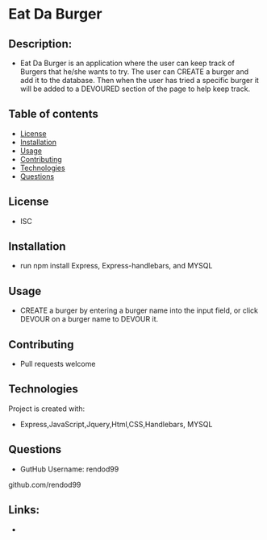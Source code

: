 # Eat Da Burger 



## Description:
* Eat Da Burger is an application where the user can keep track of Burgers that he/she wants to try. The user can CREATE a burger and add it to the database. Then when the user has tried a specific burger it will be added to a DEVOURED section of the page to help keep track.          
 
## Table of contents
* [License](#license)
* [Installation](#installation)
* [Usage](#usage)
* [Contributing](#contributing)
* [Technologies](#technologies)
* [Questions](#questions)
            
            
## License
* ISC
            
## Installation
* run npm install Express, Express-handlebars, and MYSQL

       
## Usage
* CREATE a burger by entering a burger name into the input field, or click DEVOUR on a burger name to DEVOUR it.
            
## Contributing
* Pull requests welcome
            
## Technologies
Project is created with:
* Express,JavaScript,Jquery,Html,CSS,Handlebars, MYSQL
            
            
## Questions

* GutHub Username: rendod99

github.com/rendod99

## Links:

-
